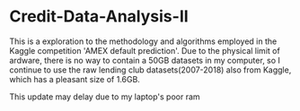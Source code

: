# Credit-Data-Analysis-II
This is a exploration to the methodology and algorithms employed in the Kaggle competition 'AMEX default prediction'. Due to the physical limit of ardware, there is no way to contain a 50GB datasets in my computer, so I continue to use the raw lending club datasets(2007-2018) also from Kaggle, which has a pleasant size of 1.6GB.

This update may delay due to my laptop's poor ram 
